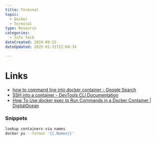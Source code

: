 ```yaml
---
title: Terminal
topic:
  - Docker
  - Terminal
type: Resource
categories:
  - Info Tech
dateCreated: 2024-09-15
dateUpdated: 2025-01-31T22:04:34

---
```

# Links
- [how to command line into docker container - Google Search](https://www.google.com/search?q=how+to+command+line+into+docker+container&oq=how+to+command+line+into+docker+container&gs_lcrp=EgZjaHJvbWUyBggAEEUYOdIBCTI2Mzk1ajBqN6gCALACAA&sourceid=chrome&ie=UTF-8)
- [SSH into a container - DevTools CLI Documentation](https://phase2.github.io/devtools/common-tasks/ssh-into-a-container/)
- [How To Use docker exec to Run Commands in a Docker Container | DigitalOcean](https://www.digitalocean.com/community/tutorials/how-to-use-docker-exec-to-run-commands-in-a-docker-container) 
### Snippets
```bash
lookup containers via names
docker ps --format '{{.Names}}'     
```
